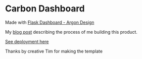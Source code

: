 # Carbon Dashboard

Made with [Flask Dashboard - Argon Design](https://appseed.us/admin-dashboards/flask-boilerplate-dashboard-argon)

My [blog post]() describing the process of me building this product.

[See deployment here](https://blog-version-indu4lxlqa-ez.a.run.app/)


Thanks by creative Tim for making the template 
